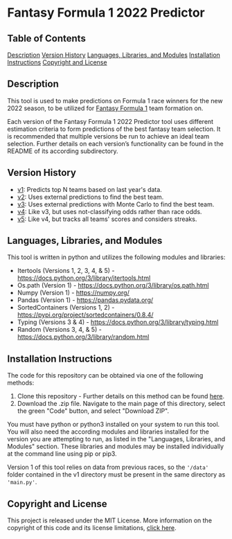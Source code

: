 # Fantasy Formula 1 2022 Predictor

## Table of Contents
[Description](#description)
[Version History](#version-history)
[Languages, Libraries, and Modules](#languages-libraries-and-modules)
[Installation Instructions](#installation-instructions)
[Copyright and License](#copyright-and-license)

## Description
This tool is used to make predictions on Formula 1 race winners for the new 2022 season, to be utilized for [Fantasy Formula 1](https://fantasy.formula1.com/) team formation on.

Each version of the Fantasy Formula 1 2022 Predictor tool uses different estimation criteria to form predictions of the best fantasy team selection. It is recommended that multiple versions be run to achieve an ideal team selection. Further details on each version’s functionality can be found in the README of its according subdirectory.

## Version History
* [v1](v1): Predicts top N teams based on last year's data.
* [v2](v2): Uses external predictions to find the best team.
* [v3](v3): Uses external predictions with Monte Carlo to find the best team.
* [v4](v4): Like v3, but uses not-classifying odds rather than race odds.
* [v5](v5): Like v4, but tracks all teams' scores and considers streaks.

## Languages, Libraries, and Modules
This tool is written in python and utilizes the following modules and libraries:
* Itertools (Versions 1, 2, 3, 4, & 5) - https://docs.python.org/3/library/itertools.html
* Os.path (Version 1) - https://docs.python.org/3/library/os.path.html
* Numpy (Version 1) - https://numpy.org/
* Pandas (Version 1) - https://pandas.pydata.org/
* SortedContainers (Versions 1, 2) - https://pypi.org/project/sortedcontainers/0.8.4/
* Typing (Versions 3 & 4) - https://docs.python.org/3/library/typing.html
* Random (Versions 3, 4, & 5) - https://docs.python.org/3/library/random.html

## Installation Instructions
The code for this repository can be obtained via one of the following methods:
1) Clone this repository - Further details on this method can be found [here](https://docs.github.com/en/repositories/creating-and-managing-repositories/cloning-a-repository).
2) Download the .zip file. Navigate to the main page of this directory, select the green "Code" button, and select "Download ZIP".

You must have python or python3 installed on your system to run this tool. You will also need the according modules and libraries installed for the version you are attempting to run, as listed in the "Languages, Libraries, and Modules" section. These libraries and modules may be installed individually at the command line using pip or pip3.

Version 1 of this tool relies on data from previous races, so the `'/data'` folder contained in the v1 directory must be present in the same directory as `'main.py'`.

## Copyright and License
This project is released under the MIT License. More information on the copyright of this code and its license limitations, [click here](https://github.com/rokstrnisa/fantasy-formula-1-2022-top-teams/blob/main/LICENSE).
